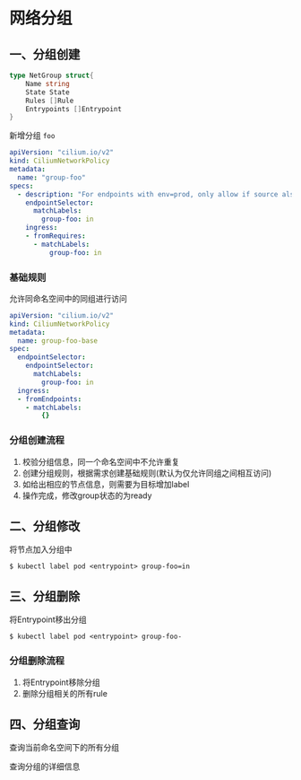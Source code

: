 # 网络分组

## 一、分组创建

```go
type NetGroup struct{
    Name string
    State State
    Rules []Rule
    Entrypoints []Entrypoint
}
```

新增分组 `foo`

```yaml
apiVersion: "cilium.io/v2"
kind: CiliumNetworkPolicy
metadata:
  name: "group-foo"
specs:
  - description: "For endpoints with env=prod, only allow if source also has label env=prod"
    endpointSelector:
      matchLabels:
        group-foo: in
    ingress:
    - fromRequires:
      - matchLabels:
          group-foo: in
```

### 基础规则

允许同命名空间中的同组进行访问

```yml
apiVersion: "cilium.io/v2"
kind: CiliumNetworkPolicy
metadata:
  name: group-foo-base
spec:
  endpointSelector:
    endpointSelector:
      matchLabels:
        group-foo: in
  ingress:
  - fromEndpoints:
    - matchLabels:
        {}
```

### 分组创建流程

1. 校验分组信息，同一个命名空间中不允许重复
2. 创建分组规则，根据需求创建基础规则(默认为仅允许同组之间相互访问)
3. 如给出相应的节点信息，则需要为目标增加label
4. 操作完成，修改group状态的为ready

## 二、分组修改


将节点加入分组中

```shell
$ kubectl label pod <entrypoint> group-foo=in
```

## 三、分组删除

将Entrypoint移出分组

```
$ kubectl label pod <entrypoint> group-foo-
```

### 分组删除流程

1. 将Entrypoint移除分组
2. 删除分组相关的所有rule

## 四、分组查询


查询当前命名空间下的所有分组

查询分组的详细信息
